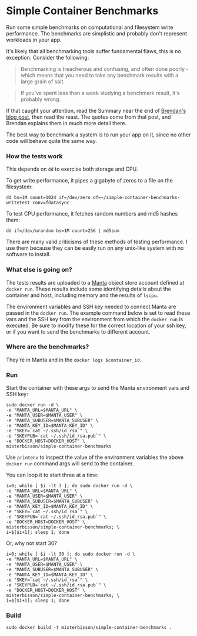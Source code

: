 # Simple Container Benchmarks

Run some simple benchmarks on computational and filesystem write performance. The benchmarks are simplistic and probably don't represent workloads in your app.

It's likely that all benchmarking tools suffer fundamental flaws, this is no exception. Consider the following:

> Benchmarking is treacherous and confusing, and often done poorly - which means that you need to take any benchmark results with a large grain of salt.

> If you've spent less than a week studying a benchmark result, it's probably wrong.

If that caught your attention, read the Summary near the end of [Brendan's blog post](http://www.brendangregg.com/ActiveBenchmarking/bonnie++.html#summary), then read the reast. The quotes come from that post, and Brendan explains them in much more detail there.

The best way to benchmark a system is to run your app on it, since no other code will behave quite the same way.

### How the tests work

This depends on `dd` to exercise both storage and CPU. 

To get write performance, it pipes a gigabyte of zeros to a file on the filesystem:

```
dd bs=1M count=1024 if=/dev/zero of=~/simple-container-benchmarks-writetest conv=fdatasync
```

To test CPU performance, it fetches random numbers and md5 hashes them:

```
dd if=/dev/urandom bs=1M count=256 | md5sum
```

There are many valid criticisms of these methods of testing performance. I use them because they can be easily run on any unix-like system with no software to install.

### What else is going on?

The tests results are uploaded to a [Manta](https://www.joyent.com/object-storage) object store account defined at `docker run`. These results include some identifying details about the container and host, including memory and the results of `lscpu`.

The environment variables and SSH key needed to connect Manta are passed in the `docker run`. The example command below is set to read these vars and the SSH key from the environment from which the `docker run` is executed. Be sure to modify these for the correct location of your ssh key, or if you want to send the benchmarks to different account.

### Where are the benchmarks?

They're in Manta and in the `docker logs $container_id`.

### Run

Start the container with these args to send the Manta environment vars and SSH key:

```
sudo docker run -d \
-e "MANTA_URL=$MANTA_URL" \
-e "MANTA_USER=$MANTA_USER" \
-e "MANTA_SUBUSER=$MANTA_SUBUSER" \
-e "MANTA_KEY_ID=$MANTA_KEY_ID" \
-e "SKEY=`cat ~/.ssh/id_rsa`" \
-e "SKEYPUB=`cat ~/.ssh/id_rsa.pub`" \
-e "DOCKER_HOST=DOCKER_HOST" \
misterbisson/simple-container-benchmarks
```

Use `printenv` to inspect the value of the environment variables the above `docker run` command args will send to the container.

You can loop it to start three at a time:

```
i=0; while [ $i -lt 3 ]; do sudo docker run -d \
-e "MANTA_URL=$MANTA_URL" \
-e "MANTA_USER=$MANTA_USER" \
-e "MANTA_SUBUSER=$MANTA_SUBUSER" \
-e "MANTA_KEY_ID=$MANTA_KEY_ID" \
-e "SKEY=`cat ~/.ssh/id_rsa`" \
-e "SKEYPUB=`cat ~/.ssh/id_rsa.pub`" \
-e "DOCKER_HOST=DOCKER_HOST" \
misterbisson/simple-container-benchmarks; \
i=$[$i+1]; sleep 1; done
```

Or, why not start 30?

```
i=0; while [ $i -lt 30 ]; do sudo docker run -d \
-e "MANTA_URL=$MANTA_URL" \
-e "MANTA_USER=$MANTA_USER" \
-e "MANTA_SUBUSER=$MANTA_SUBUSER" \
-e "MANTA_KEY_ID=$MANTA_KEY_ID" \
-e "SKEY=`cat ~/.ssh/id_rsa`" \
-e "SKEYPUB=`cat ~/.ssh/id_rsa.pub`" \
-e "DOCKER_HOST=DOCKER_HOST" \
misterbisson/simple-container-benchmarks; \
i=$[$i+1]; sleep 1; done
```

### Build

```
sudo docker build -t misterbisson/simple-container-benchmarks .
```
